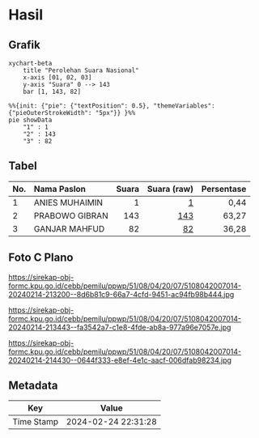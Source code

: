 # Hasil

## Grafik

```mermaid
xychart-beta
    title "Perolehan Suara Nasional"
    x-axis [01, 02, 03]
    y-axis "Suara" 0 --> 143
    bar [1, 143, 82]
```

```mermaid
%%{init: {"pie": {"textPosition": 0.5}, "themeVariables": {"pieOuterStrokeWidth": "5px"}} }%%
pie showData
    "1" : 1
    "2" : 143
    "3" : 82
```

## Tabel

| No. | Nama Paslon    | Suara | Suara (raw) | Persentase |
|:--- |:-------------- | -----:| -----------:| ----------:|
| 1   | ANIES MUHAIMIN | 1     | [1][p-1]    | 0,44       |
| 2   | PRABOWO GIBRAN | 143   | [143][p-2]  | 63,27      |
| 3   | GANJAR MAHFUD  | 82    | [82][p-3]   | 36,28      |


[p-1]: https://github.com/gigit-pemilu/pemilu-2024/blob/main/pilpres/hitung-suara/sub/51-bali/sub/08-buleleng/sub/04-banjar/sub/2007-gobleg/sub/014-tps/sub/paslon-1.txt
[p-2]: https://github.com/gigit-pemilu/pemilu-2024/blob/main/pilpres/hitung-suara/sub/51-bali/sub/08-buleleng/sub/04-banjar/sub/2007-gobleg/sub/014-tps/sub/paslon-2.txt
[p-3]: https://github.com/gigit-pemilu/pemilu-2024/blob/main/pilpres/hitung-suara/sub/51-bali/sub/08-buleleng/sub/04-banjar/sub/2007-gobleg/sub/014-tps/sub/paslon-3.txt

## Foto C Plano

https://sirekap-obj-formc.kpu.go.id/cebb/pemilu/ppwp/51/08/04/20/07/5108042007014-20240214-213200--8d6b81c9-66a7-4cfd-9451-ac94fb98b444.jpg

https://sirekap-obj-formc.kpu.go.id/cebb/pemilu/ppwp/51/08/04/20/07/5108042007014-20240214-213443--fa3542a7-c1e8-4fde-ab8a-977a96e7057e.jpg

https://sirekap-obj-formc.kpu.go.id/cebb/pemilu/ppwp/51/08/04/20/07/5108042007014-20240214-214430--0644f333-e8ef-4e1c-aacf-006dfab98234.jpg


## Metadata

| Key        | Value               |
| ---------- | ------------------- |
| Time Stamp | 2024-02-24 22:31:28 |



